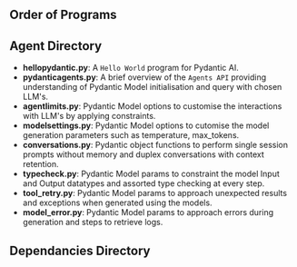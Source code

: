 **Order of Programs**
--

## Agent Directory
- **hellopydantic.py**: A `Hello World` program for Pydantic AI.
- **pydanticagents.py**: A brief overview of the `Agents API` providing understanding of Pydantic Model initialisation and query with chosen LLM's.
- **agentlimits.py**: Pydantic Model options to customise the interactions with LLM's by applying constraints.
- **modelsettings.py**: Pydantic Model options to cutomise the model generation parameters such as temperature, max_tokens.
- **conversations.py**: Pydantic object functions to perform single session prompts without memory and duplex conversations with context retention.
- **typecheck.py**: Pydantic Model params to constraint the model Input and Output datatypes and assorted type checking at every step.
- **tool_retry.py**: Pydantic Model params to approach unexpected results and exceptions when generated using the models.
- **model_error.py**: Pydantic Model params to approach errors during generation and steps to retrieve logs.

## Dependancies Directory